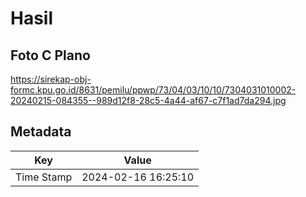 # Hasil

## Foto C Plano

https://sirekap-obj-formc.kpu.go.id/8631/pemilu/ppwp/73/04/03/10/10/7304031010002-20240215-084355--989d12f8-28c5-4a44-af67-c7f1ad7da294.jpg


## Metadata

| Key        | Value               |
| ---------- | ------------------- |
| Time Stamp | 2024-02-16 16:25:10 |



